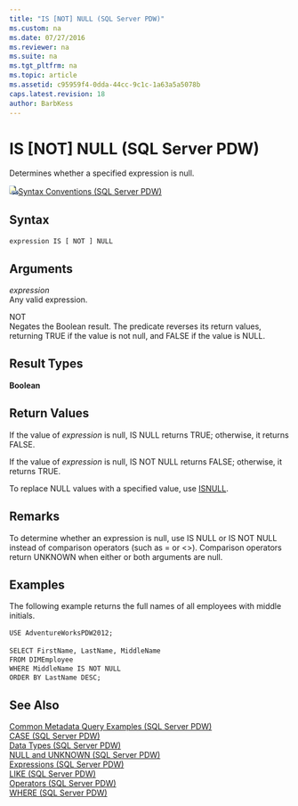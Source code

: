 ```yaml
---
title: "IS [NOT] NULL (SQL Server PDW)"
ms.custom: na
ms.date: 07/27/2016
ms.reviewer: na
ms.suite: na
ms.tgt_pltfrm: na
ms.topic: article
ms.assetid: c95959f4-0dda-44cc-9c1c-1a63a5a5078b
caps.latest.revision: 18
author: BarbKess
---
```

# IS [NOT] NULL (SQL Server PDW)
Determines whether a specified expression is null.  
  
![Topic link icon](../sqlpdw/media/Topic_Link.gif "Topic_Link")[Syntax Conventions &#40;SQL Server PDW&#41;](../sqlpdw/syntax-conventions-sql-server-pdw.md)  
  
## Syntax  
  
```  
expression IS [ NOT ] NULL  
```  
  
## Arguments  
*expression*  
Any valid expression.  
  
NOT  
Negates the Boolean result. The predicate reverses its return values, returning TRUE if the value is not null, and FALSE if the value is NULL.  
  
## Result Types  
**Boolean**  
  
## Return Values  
If the value of *expression* is null, IS NULL returns TRUE; otherwise, it returns FALSE.  
  
If the value of *expression* is null, IS NOT NULL returns FALSE; otherwise, it returns TRUE.  
  
To replace NULL values with a specified value, use [ISNULL](../sqlpdw/isnull-sql-server-pdw.md).  
  
## Remarks  
To determine whether an expression is null, use IS NULL or IS NOT NULL instead of comparison operators (such as = or <>). Comparison operators return UNKNOWN when either or both arguments are null.  
  
## Examples  
The following example returns the full names of all employees with middle initials.  
  
```  
USE AdventureWorksPDW2012;  
  
SELECT FirstName, LastName, MiddleName  
FROM DIMEmployee  
WHERE MiddleName IS NOT NULL  
ORDER BY LastName DESC;  
```  
  
## See Also  
[Common Metadata Query Examples &#40;SQL Server PDW&#41;](../sqlpdw/common-metadata-query-examples-sql-server-pdw.md)  
[CASE &#40;SQL Server PDW&#41;](../sqlpdw/case-sql-server-pdw.md)  
[Data Types &#40;SQL Server PDW&#41;](../sqlpdw/data-types-sql-server-pdw.md)  
[NULL and UNKNOWN &#40;SQL Server PDW&#41;](../sqlpdw/null-and-unknown-sql-server-pdw.md)  
[Expressions &#40;SQL Server PDW&#41;](../sqlpdw/expressions-sql-server-pdw.md)  
[LIKE &#40;SQL Server PDW&#41;](../sqlpdw/like-sql-server-pdw.md)  
[Operators &#40;SQL Server PDW&#41;](../sqlpdw/operators-sql-server-pdw.md)  
[WHERE &#40;SQL Server PDW&#41;](../sqlpdw/where-sql-server-pdw.md)  
  
